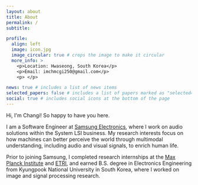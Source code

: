 ```yaml
---
layout: about
title: About
permalink: /
subtitle: 

profile:
  align: left
  image: icon.jpg
  image_circular: true # crops the image to make it circular
  more_info: >
    <p>Location: Hwaseong, South Korea</p>
    <p>Email: imchmcgi250@gmail.com</p>
    <p> </p>

news: true # includes a list of news items
selected_papers: false # includes a list of papers marked as "selected={true}"
social: true # includes social icons at the bottom of the page
---
```


Hi, I'm Changi! So happy to have you here.

I am a Software Engineer at <a href='https://semiconductor.samsung.com/about-us/business-area/system-lsi/'>Samsung Electronics</a>, where I work on audio solutions within the System LSI business. My research interests focus on how machines can better perceive the world through multimodal understanding, including audio and visual signals, to enrich human life.

Prior to joining Samsung, I completed research internships at the <a href='https://www.kyb.tuebingen.mpg.de/en'>Max Planck Institute</a> and <a href='https://www.etri.re.kr/eng/main/main.etri'>ETRI</a>, and earned B.S. degree in Electronics Engineering from Kyungpook National University in South Korea, where I worked on image and signal processing research.